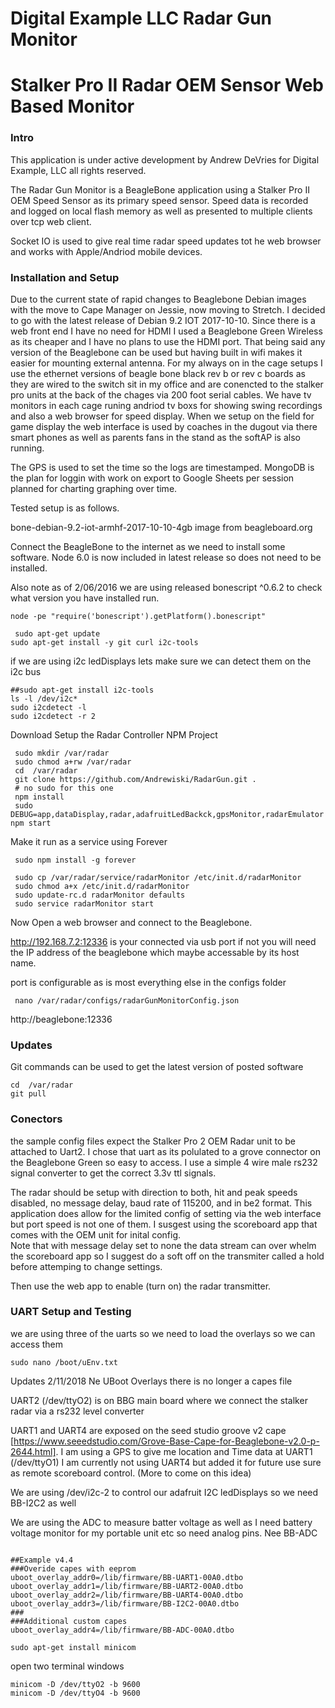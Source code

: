 ﻿# Digital Example LLC Radar Gun Monitor
# Stalker Pro II Radar OEM Sensor Web Based Monitor #

### Intro ###
This application is under active development by Andrew DeVries for Digital Example, LLC all rights reserved.

The Radar Gun Monitor is a BeagleBone application using a Stalker Pro II OEM Speed Sensor as its primary speed sensor. Speed data is recorded and logged on local flash memory as well as presented to multiple clients over tcp web client.

Socket IO is used to give real time radar speed updates tot he web browser and works with Apple/Andriod mobile devices. 

### Installation and Setup ###
Due to the current state of rapid changes to Beaglebone Debian images with the move to Cape Manager on Jessie, now moving to Stretch. I decided to go with the latest release
of Debian 9.2 IOT 2017-10-10. Since there is a web front end I have no need for HDMI I used a Beaglebone Green Wireless as its cheaper and I have no plans to use the HDMI port.
That being said any version of the Beaglebone can be used but having built in wifi makes it easier for mounting external antenna. For my always on in the cage setups I use the ethernet versions of
beagle bone black rev b or rev c boards as they are wired to the switch sit in my office and are conencted to the stalker pro units at the back of the chages via 200 foot serial cables. We have tv monitors in each cage runing andriod tv boxs for showing swing recordings
and also a web browser for speed display. When we setup on the field for game display the web interface is used by coaches in the dugout via there smart phones as well as parents fans in the stand as the softAP is also running.

The GPS is used to set the time so the logs are timestamped.  MongoDB is the plan for loggin with work on export to Google Sheets per session planned for charting graphing over time.


Tested setup is as follows.

bone-debian-9.2-iot-armhf-2017-10-10-4gb  image from beagleboard.org

Connect the BeagleBone to the internet as we need to install some software. Node 6.0 is now included in latest release so does not need to be installed.

Also note as of 2/06/2016 we are using released bonescript ^0.6.2 to check what version you have installed run.

```
node -pe "require('bonescript').getPlatform().bonescript"
```

```
 sudo apt-get update
sudo apt-get install -y git curl i2c-tools
 ```
 if we are using i2c ledDisplays lets make sure we can detect them on the i2c bus

```
##sudo apt-get install i2c-tools
ls -l /dev/i2c*
sudo i2cdetect -l
sudo i2cdetect -r 2
```

Download Setup the Radar Controller NPM Project

```
 sudo mkdir /var/radar
 sudo chmod a+rw /var/radar
 cd  /var/radar
 git clone https://github.com/Andrewiski/RadarGun.git .
 # no sudo for this one
 npm install
 sudo DEBUG=app,dataDisplay,radar,adafruitLedBackck,gpsMonitor,radarEmulator npm start

```

Make it run as a service using Forever

```
 sudo npm install -g forever

 sudo cp /var/radar/service/radarMonitor /etc/init.d/radarMonitor
 sudo chmod a+x /etc/init.d/radarMonitor
 sudo update-rc.d radarMonitor defaults
 sudo service radarMonitor start
```

Now Open a web browser and connect to the Beaglebone.

http://192.168.7.2:12336 is your connected via usb port if not you will need the IP address of the beaglebone which maybe accessable by its host name.

port is configurable as is most everything else in the configs folder

```
 nano /var/radar/configs/radarGunMonitorConfig.json
```

http://beaglebone:12336

### Updates ###
Git commands can be used to get the latest version of posted software
```
cd  /var/radar
git pull

```

### Conectors ###
the sample config files expect the Stalker Pro 2 OEM Radar unit to be attached to Uart2. I chose that uart as its polulated to a grove connector on the Beaglebone Green so easy to access.
I use a simple 4 wire male rs232 signal converter to get the correct 3.3v ttl signals.

The radar should be setup with direction to both,  hit and peak speeds disabled, no message delay, baud rate of 115200, and in be2 format. This application does allow for the limited
 config of setting via the web interface but port speed is not one of them. I susgest using the scoreboard app that comes with the OEM unit for inital config.  
 Note that with message delay set to none the data stream can over whelm the scoreboard app so I suggest do a soft off on the transmiter called a hold before attemping to change settings.

 Then use the web app to enable (turn on) the radar transmitter.

 

 ### UART Setup and Testing ###
 
 we are using three of the uarts so we need to load the overlays so we can access them

 ```
 sudo nano /boot/uEnv.txt
 ```

 Updates 2/11/2018 Ne UBoot Overlays there is no longer a capes file
 
 UART2 (/dev/ttyO2) is on BBG main board where we connect the stalker radar via a rs232 level converter

   UART1 and UART4 are exposed on the seed studio groove v2 cape [https://www.seeedstudio.com/Grove-Base-Cape-for-Beaglebone-v2.0-p-2644.html].
 I am using a GPS to give me location and Time data at UART1 (/dev/ttyO1)
 I am currently not using UART4 but added it for future use sure as remote scoreboard control. (More to come on this idea)

 We are using /dev/i2c-2 to control our adafruit I2C ledDisplays so we need BB-I2C2 as well

  We are using the ADC to measure batter voltage as well as I need battery voltage monitor for my portable unit etc so need analog pins. Nee BB-ADC


 ```
       
##Example v4.4
###Overide capes with eeprom
uboot_overlay_addr0=/lib/firmware/BB-UART1-00A0.dtbo
uboot_overlay_addr1=/lib/firmware/BB-UART2-00A0.dtbo
uboot_overlay_addr2=/lib/firmware/BB-UART4-00A0.dtbo
uboot_overlay_addr3=/lib/firmware/BB-I2C2-00A0.dtbo
###
###Additional custom capes
uboot_overlay_addr4=/lib/firmware/BB-ADC-00A0.dtbo

 ```




 ```
 sudo apt-get install minicom

 ```

 open two terminal windows

 ```
 minicom -D /dev/ttyO2 -b 9600
 minicom -D /dev/ttyO4 -b 9600
 
 ```
